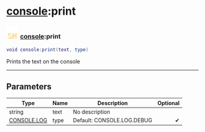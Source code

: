 # [console](../console/README.md):print

### <img src="../../.gitbook/assets/shared.png" width="32" height="32" /> [console](../console/README.md):print

```lua
void console:print(text, type)
```

Prints the text on the console<br>

-----------------
## Parameters

| Type   | Name | Description | Optional |
| ------ | ---- | ----------- | -------: |
| string | text | No description |   |
| [CONSOLE.LOG](../console.log/README.md) | type | Default: CONSOLE.LOG.DEBUG | ✔ |
